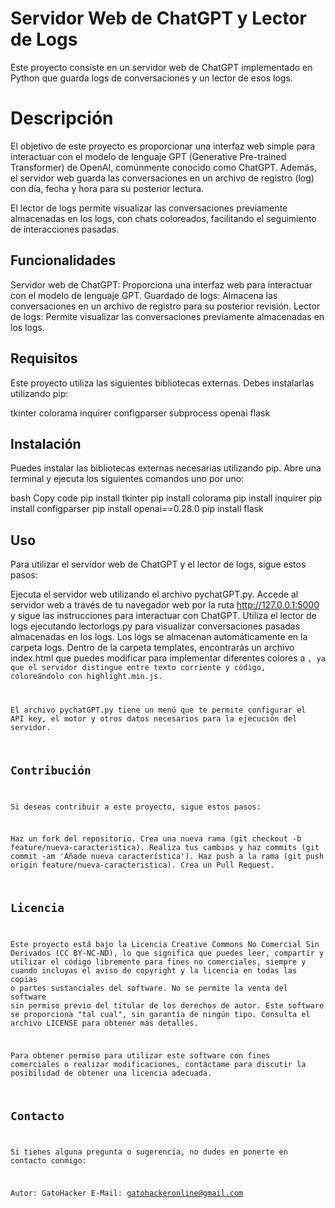 # Servidor Web de ChatGPT y Lector de Logs
Este proyecto consiste en un servidor web de ChatGPT implementado en Python que guarda logs de conversaciones y un lector de esos logs.

# Descripción
El objetivo de este proyecto es proporcionar una interfaz web simple para interactuar con el modelo de lenguaje GPT (Generative Pre-trained Transformer) de OpenAI, comúnmente conocido como ChatGPT. Además, el servidor web guarda las conversaciones en un archivo de registro (log) con día, fecha y hora para su posterior lectura.

El lector de logs permite visualizar las conversaciones previamente almacenadas en los logs, con chats coloreados, facilitando el seguimiento de interacciones pasadas.

## Funcionalidades
Servidor web de ChatGPT: Proporciona una interfaz web para interactuar con el modelo de lenguaje GPT.
Guardado de logs: Almacena las conversaciones en un archivo de registro para su posterior revisión.
Lector de logs: Permite visualizar las conversaciones previamente almacenadas en los logs.

## Requisitos

Este proyecto utiliza las siguientes bibliotecas externas. Debes instalarlas utilizando pip:

tkinter
colorama
inquirer
configparser
subprocess
openai
flask

## Instalación

Puedes instalar las bibliotecas externas necesarias utilizando pip. Abre una terminal y ejecuta los siguientes comandos uno por uno:

bash
Copy code
pip install tkinter
pip install colorama
pip install inquirer
pip install configparser
pip install openai==0.28.0
pip install flask

## Uso

Para utilizar el servidor web de ChatGPT y el lector de logs, sigue estos pasos:

Ejecuta el servidor web utilizando el archivo pychatGPT.py.
Accede al servidor web a través de tu navegador web por la ruta http://127.0.0.1:5000 y sigue las instrucciones para interactuar con ChatGPT.
Utiliza el lector de logs ejecutando lectorlogs.py para visualizar conversaciones pasadas almacenadas en los logs.
Los logs se almacenan automáticamente en la carpeta logs.
Dentro de la carpeta templates, encontrarás un archivo index.html que puedes modificar para implementar diferentes colores a <code>, ya que el servidor distingue entre texto corriente y código, coloreándolo con highlight.min.js.

El archivo pychatGPT.py tiene un menú que te permite configurar el API key, el motor y otros datos necesarios para la ejecución del servidor.

## Contribución

Si deseas contribuir a este proyecto, sigue estos pasos:

Haz un fork del repositorio.
Crea una nueva rama (git checkout -b feature/nueva-caracteristica).
Realiza tus cambios y haz commits (git commit -am 'Añade nueva característica').
Haz push a la rama (git push origin feature/nueva-caracteristica).
Crea un Pull Request.

## Licencia

Este proyecto está bajo la Licencia Creative Commons No Comercial Sin Derivados (CC BY-NC-ND), lo que significa que puedes leer, compartir y utilizar el código libremente para fines no comerciales, siempre y cuando incluyas el aviso de copyright y la licencia en todas las copias o partes sustanciales del software. No se permite la venta del software sin permiso previo del titular de los derechos de autor. Este software se proporciona "tal cual", sin garantía de ningún tipo. Consulta el archivo LICENSE para obtener más detalles.

Para obtener permiso para utilizar este software con fines comerciales o realizar modificaciones, contáctame para discutir la posibilidad de obtener una licencia adecuada.

## Contacto

Si tienes alguna pregunta o sugerencia, no dudes en ponerte en contacto conmigo:

Autor: GatoHacker
E-Mail: gatohackeronline@gmail.com
